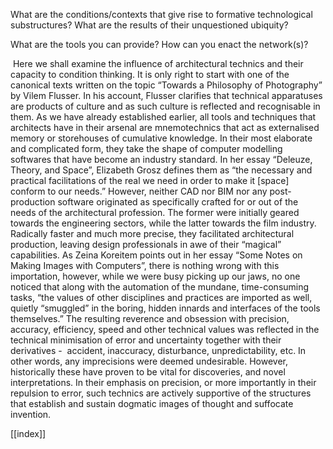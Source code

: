 What are the conditions/contexts that give rise to formative technological substructures? What are the results of their unquestioned ubiquity? 

What are the tools you can provide? How can you enact the network(s)?

 Here we shall examine the influence of architectural technics and their capacity to condition thinking. It is only right to start with one of the canonical texts written on the topic “Towards a Philosophy of Photography” by Vilem Flusser. In his account, Flusser clarifies that technical apparatuses are products of culture and as such culture is reflected and recognisable in them. As we have already established earlier, all tools and techniques that architects have in their arsenal are mnemotechnics that act as externalised memory or storehouses of cumulative knowledge. In their most elaborate and complicated form, they take the shape of computer modelling softwares that have become an industry standard. In her essay “Deleuze, Theory, and Space”, Elizabeth Grosz defines them as “the necessary and practical facilitations of the real we need in order to make it [space] conform to our needs.” However, neither CAD nor BIM nor any post-production software originated as specifically crafted for or out of the needs of the architectural profession. The former were initially geared towards the engineering sectors, while the latter towards the film industry. Radically faster and much more precise, they facilitated architectural production, leaving design professionals in awe of their “magical” capabilities. As Zeina Koreitem points out in her essay “Some Notes on Making Images with Computers”, there is nothing wrong with this importation, however, while we were busy picking up our jaws, no one noticed that along with the automation of the mundane, time-consuming tasks, “the values of other disciplines and practices are imported as well, quietly “smuggled” in the boring, hidden innards and interfaces of the tools themselves.” The resulting reverence and obsession with precision, accuracy, efficiency, speed and other technical values was reflected in the technical minimisation of error and uncertainty together with their derivatives -  accident, inaccuracy, disturbance, unpredictability, etc. In other words, any imprecisions were deemed undesirable. However, historically these have proven to be vital for discoveries, and novel interpretations. In their emphasis on precision, or more importantly in their repulsion to error, such technics are actively supportive of the structures that establish and sustain dogmatic images of thought and suffocate invention.

[[index]]